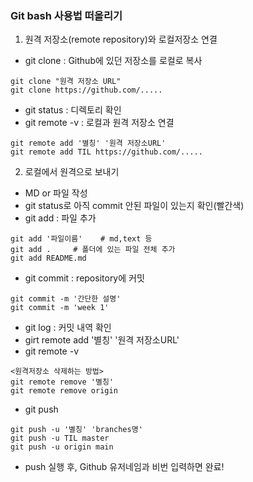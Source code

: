 ### Git bash 사용법 떠올리기

1) 원격 저장소(remote repository)와 로컬저장소 연결

* git clone : Github에 있던 저장소를 로컬로 복사

~~~
git clone "원격 저장소 URL"
git clone https://github.com/.....
~~~

* git status : 디렉토리 확인
* git remote -v : 로컬과 원격 저장소 연결

~~~
git remote add '별칭' '원격 저장소URL'
git remote add TIL https://github.com/.....
~~~



2) 로컬에서 원격으로 보내기

* MD or 파일 작성
* git status로 아직 commit 안된 파일이 있는지 확인(빨간색)
* git add  : 파일 추가

~~~
git add '파일이름'    # md,text 등
git add .     # 폴더에 있는 파일 전체 추가
git add README.md
~~~

* git commit : repository에 커밋

~~~
git commit -m '간단한 설명'
git commit -m 'week 1'
~~~

* git log : 커밋 내역 확인
* girt remote add '별칭' '원격 저장소URL'
* git remote -v

~~~
<원격저장소 삭제하는 방법>
git remote remove '별칭'
git remote remove origin
~~~

* git push

~~~
git push -u '별칭' 'branches명'
git push -u TIL master
git push -u origin main
~~~



* push 실행 후, Github 유저네임과 비번 입력하면 완료!

